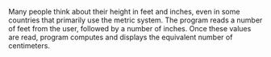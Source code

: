 Many people think about their height in feet and inches, even in some countries that
primarily use the metric system. 
The program reads a number of feet from
the user, followed by a number of inches. Once these values are read, 
program computes and displays the equivalent number of centimeters.
